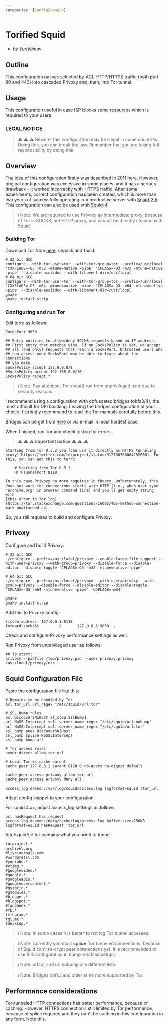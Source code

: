 ```yaml
---
categories: [ConfigExample]
---
```

# Torified Squid

- *by  [YuriVoinov](/YuriVoinov)*

## Outline

This configuration passes selected by ACL HTTP/HTTPS traffic (both port
80 and 443) into cascaded Privoxy and, then, into Tor tunnel.

## Usage

This configuration useful in case ISP blocks some resources which is
required to your users.

### LEGAL NOTICE

> :warning: :warning: :warning:
    Beware, this configuration may be illegal in some countries. Doing this,
    you can break the law. Remember that you are taking full responsibility
    by doing this.

## Overview

The idea of this configuration firstly was described in 2011
[here](https://habrahabr.ru/sandbox/38914/). However, original
configuration was excessive in some places, and it has a serious
drawback - it worked incorrectly with HTTPS traffic. After some
experiments, correct configuration has been created, which is more than
two years of successfully operating in a productive server with
[Squid-3.5](/Releases/Squid-3.5).
This configuration can also be used with
[Squid-4](/Releases/Squid-4).

> :information_source:
    Note: We are required to use Privoxy as intermediate proxy, because
    of Tor is SOCKS, not HTTP proxy, and cannot be directly chained with
    Squid.

### Building Tor

Download Tor from [here](https://torproject.org), unpack and build:

    # 32 bit GCC
    configure --with-tor-user=tor --with-tor-group=tor --prefix=/usr/local 'CXXFLAGS=-O3 -m32 -mtune=native -pipe' 'CFLAGS=-O3 -m32 -mtune=native -pipe' --disable-asciidoc --with-libevent-dir=/usr/local
    # 64 bit GCC
    configure --with-tor-user=tor --with-tor-group=tor --prefix=/usr/local 'CXXFLAGS=-O3 -m64 -mtune=native -pipe' 'CFLAGS=-O3 -m64 -mtune=native -pipe' --disable-asciidoc --with-libevent-dir=/usr/local
    gmake
    gmake install-strip

### Configuring and run Tor

Edit torrc as follows:

    SocksPort 9050

    ## Entry policies to allow/deny SOCKS requests based on IP address.
    ## First entry that matches wins. If no SocksPolicy is set, we accept
    ## all (and only) requests that reach a SocksPort. Untrusted users who
    ## can access your SocksPort may be able to learn about the connections
    ## you make.
    SocksPolicy accept 127.0.0.0/8
    #SocksPolicy accept 192.168.0.0/16
    SocksPolicy reject *

> :information_source:
    Note: Pay attention, Tor should run from unprivileged user due to
    security reasons.

I recommend using a configuration with obfuscated bridges (obfs3/4), the
most difficult for DPI blocking. Leaving the bridges configuration of
your choice. I strongly recommend to read the Tor manuals carefully
before this.

Bridges can be get from [here](https://bridges.torproject.org) or via
e-mail in most hardest case.

When finished, run Tor and check tor.log for errors.

> :warning: :warning: :warning:
    **Important notice**
    :warning: :warning: :warning:

    Starting from Tor 0.3.2 you [can use it directly as HTTPS tunneling
    proxy](https://twitter.com/torproject/status/912708766084292608). For
    this, you can add this to torrc:

        # Starting from Tor 0.3.2
        HTTPTunnelPort 8118

    In this case Privoxy no more requires in theory. Unfortunately, this
    does not work for connections starts with HTTP (i.e., when user type
    "archive.org" in browser command line) and you'll get empty string with
    [this error in Tor log](https://tor.stackexchange.com/questions/16095/405-method-connection-mark-unattached-ap).

So, you still requires to build and configure Privoxy.

## Privoxy

Configure and build Privoxy:

    # 32 bit GCC
    ./configure --prefix=/usr/local/privoxy --enable-large-file-support --with-user=privoxy --with-group=privoxy --disable-force --disable-editor --disable-toggle 'CFLAGS=-O3 -m32 -mtune=native -pipe'

    # 64 bit GCC
    ./configure --prefix=/usr/local/privoxy --with-user=privoxy --with-group=privoxy --disable-force --disable-editor --disable-toggle 'CFLAGS=-O3 -m64 -mtune=native -pipe' 'LDFLAGS=-m64'

    gmake
    gmake install-strip

Add this to Privoxy config:

    listen-address  127.0.0.1:8118
    forward-socks5t         /       127.0.0.1:9050  .

Check and configure Privoxy performance settings as well.

Run Privoxy from unprivileged user as follows:

    ## To start:
    privoxy --pidfile /tmp/privoxy.pid --user privoxy.privoxy /usr/local/privoxy/etc

## Squid Configuration File

Paste the configuration file like this:

    # Domains to be handled by Tor
    acl tor_url url_regex "/etc/squid/url.tor"

    # SSL bump rules
    acl DiscoverSNIHost at_step SslBump1
    acl NoSSLIntercept ssl::server_name_regex "/etc/squid/url.nobump"
    acl NoSSLIntercept ssl::server_name_regex "/etc/squid/url.tor"
    ssl_bump peek DiscoverSNIHost
    ssl_bump splice NoSSLIntercept
    ssl_bump bump all

    # Tor access rules
    never_direct allow tor_url

    # Local Tor is cache parent
    cache_peer 127.0.0.1 parent 8118 0 no-query no-digest default

    cache_peer_access privoxy allow tor_url
    cache_peer_access privoxy deny all

    access_log daemon:/var/log/squid/access.log logformat=squid !tor_url

Adapt config snippet to your configuration.

For squid 4.x+, adjust access_log settings as follows:

    acl hasRequest has request
    access_log daemon:/data/cache/log/access.log buffer-size=256KB logformat=squid hasRequest !tor_url

/etc/squid/url.tor contains what you need to tunnel:

    torproject.*
    archive\.org
    #livejournal\.com
    #wordpress\.com
    #youtube.*
    #ytimg.*
    #googlevideo.*
    #google.*
    #googleapis.*
    #googleusercontent.*
    #gstatic.*
    #gmodules.*
    #blogger.*
    #blogspot.*
    #facebook.*
    #fb.*
    telegram.*
    tg\.me.*
    tdesktop.*

> :information_source:
    Note: In some cases it is better to not log Tor tunnel accesses.

> :information_source:
    Note: Currently you must **splice** Tor tunneled connections,
    because of Squid can't re-crypt peer connections yet. It is
    recommended to use this configuration in bump-enabled setups.

> :information_source:
    Note: url.tor and url.nobump are different lists.

> :information_source:
    Note: Bridges obfs3 and older is no more supported by Tor.

## Performance considerations

Tor-tunneled HTTP connections has better performance, because of
caching. However, HTTPS connections still limited by Tor performance,
because of splice required and they can't be caching in this
configuration in any form. Note this.
